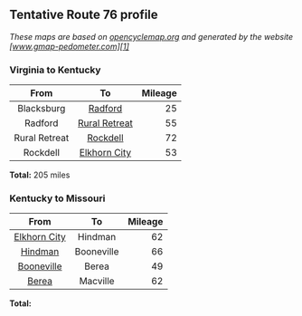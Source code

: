 ## Tentative Route 76 profile

*These maps are based on [opencyclemap.org][0] and generated by the website [www.gmap-pedometer.com][1]*

### Virginia to Kentucky
| From          |       To           | Mileage |
|:-------------:|:------------------:|--------:|
| Blacksburg    | [Radford][2]       |      25 |
| Radford       | [Rural Retreat][3] |      55 |
| Rural Retreat | [Rockdell][4]      |      72 |
| Rockdell      | [Elkhorn City][5]  | 	    53 |

**Total:** 205 miles

### Kentucky to Missouri
| From              |       To     | Mileage |
|:-----------------:|:------------:|--------:|
| [Elkhorn City][6] | Hindman      |      62 |
| [Hindman][7]      | Booneville   |      66 |
| [Booneville][8]   | Berea        |      49 |
| [Berea][9]        | Macville     |      62 |

**Total:**


[0]: http://opencyclemap.org "open cycle map"
[1]: http://www.gmap-pedometer.com "gmap-pedometer"
[2]: http://www.gmap-pedometer.com/?r=6211651 "Bburg to Radford"
[3]: http://www.gmap-pedometer.com/?r=6211653 "Radford to Rural Retreat"
[4]: http://www.gmap-pedometer.com/?r=6220038 "Rural Retreat to Rockdell"
[5]: http://www.gmap-pedometer.com/?r=6220040 "Rockdell to Elkhorn City"
[6]: http://www.gmap-pedometer.com/?r=6220049 "Elkhorn City to Hindman"
[7]: http://www.gmap-pedometer.com/?r=6220062 "Hindman to Booneville"
[8]: http://www.gmap-pedometer.com/?r=6220073 "Booneville to Berea"
[9]: http://www.gmap-pedometer.com/?r=6220552 "Berea to Mackville"
